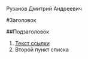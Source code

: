 Рузанов Дмитрий Андреевич

#Заголовок

##Подзаголовок

1. [Текст ссылки](цель_ссылки)
2. Второй пункт списка